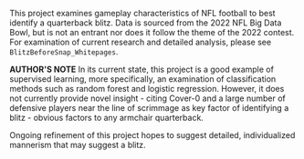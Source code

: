 This project examines gameplay characteristics of NFL football to best identify a quarterback blitz. 
Data is sourced from the 2022 NFL Big Data Bowl, but is not an entrant nor does it follow the theme of the 2022 contest. 
For examination of current research and detailed analysis, please see `BlitzBeforeSnap_Whitepages`. 

**AUTHOR'S NOTE** In its current state, this project is a good example of supervised learning, more specifically, 
an examination of classification methods such as random forest and logistic regression. However, it does not currently 
provide novel insight - citing Cover-0 and a large number of defensive players near the line of scrimmage as key 
factor of identifying a blitz - obvious factors to any armchair quarterback. 

Ongoing refinement of this project hopes to suggest detailed, individualized mannerism that may suggest a blitz. 
